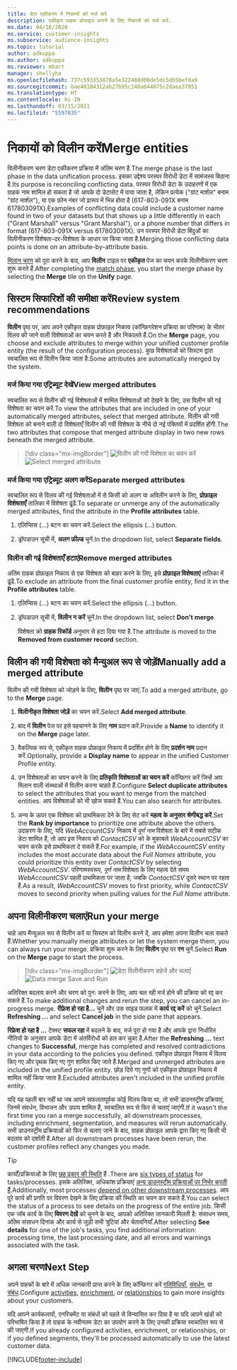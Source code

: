 ```yaml
---
title: डेटा एकीकरण में निकायों को मर्ज करें
description: एकीकृत ग्राहक प्रोफाइल बनाने के लिए निकायों को मर्ज करें.
ms.date: 04/16/2020
ms.service: customer-insights
ms.subservice: audience-insights
ms.topic: tutorial
author: adkuppa
ms.author: adkuppa
ms.reviewer: mhart
manager: shellyha
ms.openlocfilehash: 737c593353878a5e322488d00de5dc5db5befda9
ms.sourcegitcommit: bae40184312ab27b95c140a044875c2daea37951
ms.translationtype: HT
ms.contentlocale: hi-IN
ms.lasthandoff: 03/15/2021
ms.locfileid: "5597835"
---
```

# <a name="merge-entities"></a><span data-ttu-id="20e11-103">निकायों को विलीन करें</span><span class="sxs-lookup"><span data-stu-id="20e11-103">Merge entities</span></span>

<span data-ttu-id="20e11-104">विलीनीकरण चरण डेटा एकीकरण प्रक्रिया में अंतिम चरण है.</span><span class="sxs-lookup"><span data-stu-id="20e11-104">The merge phase is the last phase in the data unification process.</span></span> <span data-ttu-id="20e11-105">इसका उद्देश्य परस्पर विरोधी डेटा में सामंजस्य बिठाना है.</span><span class="sxs-lookup"><span data-stu-id="20e11-105">Its purpose is reconciling conflicting data.</span></span> <span data-ttu-id="20e11-106">परस्पर विरोधी डेटा के उदाहरणों में एक ग्राहक नाम शामिल हो सकता है जो आपके दो डेटासेट में पाया जाता है, लेकिन प्रत्येक ("ग्रांट मार्शल" बनाम "ग्रांट मार्शल"), या एक फ़ोन नंबर जो प्रारूप में भिन्न होता है (617-803-091X बनाम 617803091X).</span><span class="sxs-lookup"><span data-stu-id="20e11-106">Examples of conflicting data could include a customer name found in two of your datasets but that shows up a little differently in each ("Grant Marshall" versus "Grant Marshal"), or a phone number that differs in format (617-803-091X versus 617803091X).</span></span> <span data-ttu-id="20e11-107">उन परस्पर विरोधी डेटा बिंदुओं का विलीनीकरण विशेषता-दर-विशेषता के आधार पर किया जाता है.</span><span class="sxs-lookup"><span data-stu-id="20e11-107">Merging those conflicting data points is done on an attribute-by-attribute basis.</span></span>

<span data-ttu-id="20e11-108">[मिलान चरण](match-entities.md) को पूरा करने के बाद, आप **विलीन** टाइल पर **एकीकृत** पेज का चयन करके विलीनीकरण चरण शुरू करते हैं.</span><span class="sxs-lookup"><span data-stu-id="20e11-108">After completing the [match phase](match-entities.md), you start the merge phase by selecting the **Merge** tile on the **Unify** page.</span></span>

## <a name="review-system-recommendations"></a><span data-ttu-id="20e11-109">सिस्टम सिफारिशों की समीक्षा करें</span><span class="sxs-lookup"><span data-stu-id="20e11-109">Review system recommendations</span></span>

<span data-ttu-id="20e11-110">**विलीन** पृष्ठ पर, आप अपने एकीकृत ग्राहक प्रोफ़ाइल निकाय (कॉन्फ़िगरेशन प्रक्रिया का परिणाम) के भीतर विलय की जाने वाली विशेषताओं का चयन करते हैं और निकालते हैं.</span><span class="sxs-lookup"><span data-stu-id="20e11-110">On the **Merge** page, you choose and exclude attributes to merge within your unified customer profile entity (the result of the configuration process).</span></span> <span data-ttu-id="20e11-111">कुछ विशेषताओं को सिस्टम द्वारा स्वचालित रूप से विलीन किया जाता है.</span><span class="sxs-lookup"><span data-stu-id="20e11-111">Some attributes are automatically merged by the system.</span></span>

### <a name="view-merged-attributes"></a><span data-ttu-id="20e11-112">मर्ज किया गया एट्रिब्यूट देखें</span><span class="sxs-lookup"><span data-stu-id="20e11-112">View merged attributes</span></span>

<span data-ttu-id="20e11-113">स्वचालित रूप से विलीन की गई विशेषताओं में शामिल विशेषताओं को देखने के लिए, उस विलीन की गई विशेषता का चयन करें.</span><span class="sxs-lookup"><span data-stu-id="20e11-113">To view the attributes that are included in one of your automatically merged attributes, select that merged attribute.</span></span> <span data-ttu-id="20e11-114">विलीन की गयी विशेषता को बनाने वाली दो विशेषताएँ विलीन की गयी विशेषता के नीचे दो नई पंक्तियों में प्रदर्शित होंगी.</span><span class="sxs-lookup"><span data-stu-id="20e11-114">The two attributes that compose that merged attribute display in two new rows beneath the merged attribute.</span></span>

> [!div class="mx-imgBorder"]
> <span data-ttu-id="20e11-115">![विलीन की गयी विशेषता का चयन करें](media/configure-data-merge-profile-attributes.png "विलीन की गयी विशेषता का चयन करें")</span><span class="sxs-lookup"><span data-stu-id="20e11-115">![Select merged attribute](media/configure-data-merge-profile-attributes.png "Select merged attribute")</span></span>

### <a name="separate-merged-attributes"></a><span data-ttu-id="20e11-116">मर्ज किया गया एट्रिब्यूट अलग करें</span><span class="sxs-lookup"><span data-stu-id="20e11-116">Separate merged attributes</span></span>

<span data-ttu-id="20e11-117">स्वचालित रूप से विलय की गई विशेषताओं में से किसी को अलग या अविलीन करने के लिए, **प्रोफ़ाइल विशेषताएँ** तालिका में विशेषता ढूंढें.</span><span class="sxs-lookup"><span data-stu-id="20e11-117">To separate or unmerge any of the automatically merged attributes, find the attribute in the **Profile attributes** table.</span></span>

1. <span data-ttu-id="20e11-118">एलिप्सिस (...) बटन का चयन करें.</span><span class="sxs-lookup"><span data-stu-id="20e11-118">Select the ellipsis (...) button.</span></span>
  
2. <span data-ttu-id="20e11-119">ड्रॉपडाउन सूची में, **अलग फ़ील्ड** चुनें.</span><span class="sxs-lookup"><span data-stu-id="20e11-119">In the dropdown list, select **Separate fields**.</span></span>

### <a name="remove-merged-attributes"></a><span data-ttu-id="20e11-120">विलीन की गई विशेषताएँ हटाएं</span><span class="sxs-lookup"><span data-stu-id="20e11-120">Remove merged attributes</span></span>

<span data-ttu-id="20e11-121">अंतिम ग्राहक प्रोफ़ाइल निकाय से एक विशेषता को बाहर करने के लिए, इसे **प्रोफ़ाइल विशेषताएं** तालिका में ढूंढें.</span><span class="sxs-lookup"><span data-stu-id="20e11-121">To exclude an attribute from the final customer profile entity, find it in the **Profile attributes** table.</span></span>

1. <span data-ttu-id="20e11-122">एलिप्सिस (...) बटन का चयन करें.</span><span class="sxs-lookup"><span data-stu-id="20e11-122">Select the ellipsis (...) button.</span></span>
  
2. <span data-ttu-id="20e11-123">ड्रॉपडाउन सूची में, **विलीन न करें** चुनें.</span><span class="sxs-lookup"><span data-stu-id="20e11-123">In the dropdown list, select **Don't merge**.</span></span>

   <span data-ttu-id="20e11-124">विशेषता को **ग्राहक रिकॉर्ड** अनुभाग से हटा दिया गया है.</span><span class="sxs-lookup"><span data-stu-id="20e11-124">The attribute is moved to the **Removed from customer record** section.</span></span>

## <a name="manually-add-a-merged-attribute"></a><span data-ttu-id="20e11-125">विलीन की गयी विशेषता को मैन्युअल रूप से जोड़ें</span><span class="sxs-lookup"><span data-stu-id="20e11-125">Manually add a merged attribute</span></span>

<span data-ttu-id="20e11-126">विलीन की गयी विशेषता को जोड़ने के लिए, **विलीन** पृष्ठ पर जाएं.</span><span class="sxs-lookup"><span data-stu-id="20e11-126">To add a merged attribute, go to the **Merge** page.</span></span>

1. <span data-ttu-id="20e11-127">**विलीनीकृत विशेषता जोड़ें** का चयन करें.</span><span class="sxs-lookup"><span data-stu-id="20e11-127">Select **Add merged attribute**.</span></span>

2. <span data-ttu-id="20e11-128">बाद में **विलीन** पेज पर इसे पहचानने के लिए **नाम** प्रदान करें.</span><span class="sxs-lookup"><span data-stu-id="20e11-128">Provide a **Name** to identify it on the **Merge** page later.</span></span>

3. <span data-ttu-id="20e11-129">वैकल्पिक रूप से, एकीकृत ग्राहक प्रोफ़ाइल निकाय में प्रदर्शित होने के लिए **प्रदर्शन नाम** प्रदान करें.</span><span class="sxs-lookup"><span data-stu-id="20e11-129">Optionally, provide a **Display name** to appear in the unified Customer Profile entity.</span></span>

4. <span data-ttu-id="20e11-130">उन विशेषताओं का चयन करने के लिए **प्रतिकृति विशेषताओं का चयन करें** कॉन्फ़िगर करें जिन्हें आप मिलान वाली संस्थाओं में विलीन करना चाहते हैं.</span><span class="sxs-lookup"><span data-stu-id="20e11-130">Configure **Select duplicate attributes** to select the attributes that you want to merge from the matched entities.</span></span> <span data-ttu-id="20e11-131">आप विशेषताओं को भी खोज सकते हैं.</span><span class="sxs-lookup"><span data-stu-id="20e11-131">You can also search for attributes.</span></span>

5. <span data-ttu-id="20e11-132">अन्य के ऊपर एक विशेषता को प्राथमिकता देने के लिए सेट करें **महत्व के अनुसार श्रेणीबद्ध करें**.</span><span class="sxs-lookup"><span data-stu-id="20e11-132">Set the **Rank by importance** to prioritize one attribute above the others.</span></span> <span data-ttu-id="20e11-133">उदाहरण के लिए, यदि *WebAccountCSV* निकाय में *पूर्ण नाम* विशेषता के बारे में सबसे सटीक डेटा शामिल हैं, तो आप इस निकाय को *ContactCSV* को के मुकाबले *WebAccountCSV* का चयन करके इसे प्राथमिकता दे सकते हैं.</span><span class="sxs-lookup"><span data-stu-id="20e11-133">For example, if the *WebAccountCSV* entity includes the most accurate data about the *Full Names* attribute, you could prioritize this entity over *ContactCSV* by selecting *WebAccountCSV*.</span></span> <span data-ttu-id="20e11-134">परिणामस्वरूप, *पूर्ण नाम* विशेषता के लिए महत्व देते समय *WebAccountCSV* पहली प्राथमिकता पर जाता है, जबकि *ContactCSV* दूसरे स्थान पर रहता है.</span><span class="sxs-lookup"><span data-stu-id="20e11-134">As a result, *WebAccountCSV* moves to first priority, while *ContactCSV* moves to second priority when pulling values for the *Full Name* attribute.</span></span>

## <a name="run-your-merge"></a><span data-ttu-id="20e11-135">अपना विलीनीकरण चलाएं</span><span class="sxs-lookup"><span data-stu-id="20e11-135">Run your merge</span></span>

<span data-ttu-id="20e11-136">चाहे आप मैन्युअल रूप से विलीन करें या सिस्टम को विलीन करने दें, आप हमेशा अपना विलीन चला सकते हैं.</span><span class="sxs-lookup"><span data-stu-id="20e11-136">Whether you manually merge attributes or let the system merge them, you can always run your merge.</span></span> <span data-ttu-id="20e11-137">प्रक्रिया शुरू करने के लिए **विलीन** पृष्ठ पर **रन** चुनें.</span><span class="sxs-lookup"><span data-stu-id="20e11-137">Select **Run** on the **Merge** page to start the process.</span></span>

> [!div class="mx-imgBorder"]
> <span data-ttu-id="20e11-138">![डेटा विलीनीकरण सहेजें और चलाएँ](media/configure-data-merge-save-run.png "डेटा विलीनीकरण सहेजें और चलाएँ")</span><span class="sxs-lookup"><span data-stu-id="20e11-138">![Data merge Save and Run](media/configure-data-merge-save-run.png "Data merge Save and Run")</span></span>

<span data-ttu-id="20e11-139">अतिरिक्त बदलाव करने और चरण को पुन: करने के लिए, आप चल रही मर्ज होने की प्रक्रिया को रद्द कर सकते हैं.</span><span class="sxs-lookup"><span data-stu-id="20e11-139">To make additional changes and rerun the step, you can cancel an in-progress merge.</span></span> <span data-ttu-id="20e11-140">**रीफ़्रेश हो रहा है...** चुनें और उस साइड फलक में **कार्य रद्द करें** को चुनें.</span><span class="sxs-lookup"><span data-stu-id="20e11-140">Select **Refreshing ...** and select **Cancel job**  in the side pane that appears.</span></span>

<span data-ttu-id="20e11-141">**रिफ्रेश हो रहा है ...** टेक्स्ट **सफल रहा** में बदलने के बाद, मर्ज पूरा हो गया है और आपके द्वारा निर्धारित नीतियों के अनुसार आपके डेटा में अंतर्विरोधों को हल कर चुका है.</span><span class="sxs-lookup"><span data-stu-id="20e11-141">After the **Refreshing ...** text changes to **Successful**, merge has completed and resolved contradictions in your data according to the policies you defined.</span></span> <span data-ttu-id="20e11-142">एकीकृत प्रोफ़ाइल निकाय में विलय किए गए और पृथक किए गए गुण शामिल किए जाते हैं.</span><span class="sxs-lookup"><span data-stu-id="20e11-142">Merged and unmerged attributes are included in the unified profile entity.</span></span> <span data-ttu-id="20e11-143">छोड़ दिये गए गुणों को एकीकृत प्रोफ़ाइल निकाय में शामिल नहीं किया जाता है.</span><span class="sxs-lookup"><span data-stu-id="20e11-143">Excluded attributes aren't included in the unified profile entity.</span></span>

<span data-ttu-id="20e11-144">यदि यह पहली बार नहीं था जब आपने सफलतापूर्वक कोई विलय किया था, तो सभी डाउनस्ट्रीम प्रक्रियाएं, जिनमें संवर्धन, विभाजन और उपाय शामिल हैं, स्वचालित रूप से फिर से चलाएं जाएंगी.</span><span class="sxs-lookup"><span data-stu-id="20e11-144">If it wasn't the first time you ran a merge successfully, all downstream processes, including enrichment, segmentation, and measures will rerun automatically.</span></span> <span data-ttu-id="20e11-145">सभी डाउनस्ट्रीम प्रक्रियाओं को फिर से चलाए जाने के बाद, ग्राहक प्रोफ़ाइल आपके द्वारा किए गए किसी भी बदलाव को दर्शाती है.</span><span class="sxs-lookup"><span data-stu-id="20e11-145">After all downstream processes have been rerun, the customer profiles reflect any changes you made.</span></span>

> [!TIP]
> <span data-ttu-id="20e11-146">कार्यों/प्रक्रियाओं के लिए [छह प्रकार की स्थिति](system.md#status-types) हैं .</span><span class="sxs-lookup"><span data-stu-id="20e11-146">There are [six types of status](system.md#status-types) for tasks/processes.</span></span> <span data-ttu-id="20e11-147">इसके अतिरिक्त, अधिकांश प्रक्रियाएं [अन्य डाउनस्ट्रीम प्रक्रियाओं पर निर्भर करती हैं](system.md#refresh-policies).</span><span class="sxs-lookup"><span data-stu-id="20e11-147">Additionally, most processes [depend on other downstream processes](system.md#refresh-policies).</span></span> <span data-ttu-id="20e11-148">आप पूरे कार्य की प्रगति पर विवरण देखने के लिए प्रक्रिया की स्थिति का चयन कर सकते हैं.</span><span class="sxs-lookup"><span data-stu-id="20e11-148">You can select the status of a process to see details on the progress of the entire job.</span></span> <span data-ttu-id="20e11-149">किसी एक जॉब कार्य के लिए **विवरण देखें** को चुनने के बाद, आपको अतिरिक्त जानकारी मिलती है: संसाधन समय, अंतिम संसाधन दिनांक और कार्य से जुड़ी सभी त्रुटियां और चेतावनियाँ.</span><span class="sxs-lookup"><span data-stu-id="20e11-149">After selecting **See details** for one of the job's tasks, you find additional information: processing time, the last processing date, and all errors and warnings associated with the task.</span></span>

## <a name="next-step"></a><span data-ttu-id="20e11-150">अगला चरण</span><span class="sxs-lookup"><span data-stu-id="20e11-150">Next Step</span></span>

<span data-ttu-id="20e11-151">अपने ग्राहकों के बारे में अधिक जानकारी प्राप्त करने के लिए कॉन्फ़िगर करें [गतिविधियाँ](activities.md), [संवर्धन](enrichment-microsoft-graph.md), या [संबंध](relationships.md).</span><span class="sxs-lookup"><span data-stu-id="20e11-151">Configure [activities](activities.md), [enrichment](enrichment-microsoft-graph.md), or [relationships](relationships.md) to gain more insights about your customers.</span></span>

<span data-ttu-id="20e11-152">यदि आपने कार्यकलापों, एनरिचमेंट या संबंधों को पहले से विन्यासित कर दिया है या यदि आपने खंडों को परिभाषित किया है तो ग्राहक के नवीनतम डेटा का उपयोग करने के लिए उनकी प्रक्रिया स्वचालित रूप से की जाएगी.</span><span class="sxs-lookup"><span data-stu-id="20e11-152">If you already configured activities, enrichment, or relationships, or if you defined segments, they'll be processed automatically to use the latest customer data.</span></span>




[!INCLUDE[footer-include](../includes/footer-banner.md)]